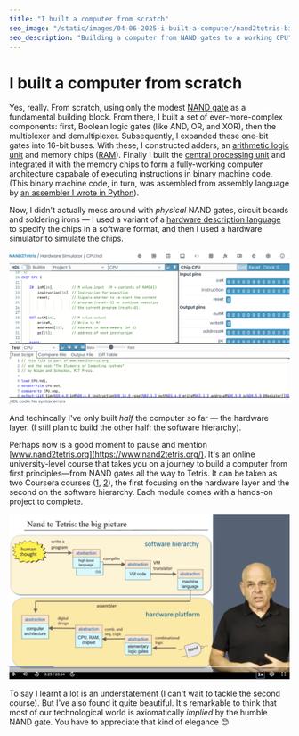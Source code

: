 ```yaml
---
title: "I built a computer from scratch"
seo_image: "/static/images/04-06-2025-i-built-a-computer/nand2tetris-big-picture.png"
seo_description: "Building a computer from NAND gates to a working CPU"
---
```


# I built a computer from scratch

Yes, really. From scratch, using only the modest [NAND gate](https://en.wikipedia.org/wiki/NAND_gate) as a fundamental building block. From there, I built a set of ever-more-complex components: first, Boolean logic gates (like AND, OR, and XOR), then the multiplexer and demultiplexer. Subsequently, I expanded these one-bit gates into 16-bit buses. With these, I constructed adders, an [arithmetic logic unit](https://en.wikipedia.org/wiki/Arithmetic_logic_unit) and memory chips ([RAM](https://en.wikipedia.org/wiki/Random-access_memory)). Finally I built the [central processing unit](https://en.wikipedia.org/wiki/Central_processing_unit) and integrated it with the memory chips to form a fully-working computer architecture capabale of executing instructions in binary machine code. (This binary machine code, in turn, was assembled from assembly language by [an assembler I wrote in Python](https://github.com/emilesilvis/nand2tetris_project6_assembler)).

Now, I didn't actually mess around with _physical_ NAND gates, circuit boards and soldering irons — I used a variant of a [hardware description language](https://en.wikipedia.org/wiki/Hardware_description_language) to specify the chips in a software format, and then I used a hardware simulator to simulate the chips.

![NAND2Tetris homepage](/static/images/04-06-2025-i-built-a-computer/nand2tetris-hardware-simulator.png)

And techincally I've only built _half_ the computer so far — the hardware layer. (I still plan to build the other half: the software hierarchy).

Perhaps now is a good moment to pause and mention [www.nand2tetris.org](https://www.nand2tetris.org/). It's an online university-level course that takes you on a journey to build a computer from first principles—from NAND gates all the way to Tetris. It can be taken as two Coursera courses ([1](https://www.coursera.org/learn/build-a-computer), [2](https://www.coursera.org/learn/nand2tetris2)), the first focusing on the hardware layer and the second on the software hierarchy. Each module comes with a hands-on project to complete.

![NAND2Tetris homepage](/static/images/04-06-2025-i-built-a-computer/nand2tetris-big-picture.png)

To say I learnt a lot is an understatement (I can't wait to tackle the second course). But I've also found it quite beautiful. It's remarkable to think that most of our technological world is axiomatically _implied_ by the humble NAND gate. You have to appreciate that kind of elegance 😊